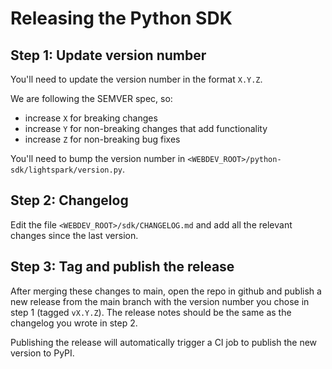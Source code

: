 # Releasing the Python SDK

## Step 1: Update version number

You'll need to update the version number in the format `X.Y.Z`.

We are following the SEMVER spec, so:

- increase `X` for breaking changes
- increase `Y` for non-breaking changes that add functionality
- increase `Z` for non-breaking bug fixes

You'll need to bump the version number in `<WEBDEV_ROOT>/python-sdk/lightspark/version.py`.

## Step 2: Changelog

Edit the file `<WEBDEV_ROOT>/sdk/CHANGELOG.md` and add all the relevant changes since the last version.

## Step 3: Tag and publish the release

After merging these changes to main, open the repo in github and publish a new release from the main branch
with the version number you chose in step 1 (tagged `vX.Y.Z`). The release notes should be the same as the
changelog you wrote in step 2.

Publishing the release will automatically trigger a CI job to publish the new version to PyPI.
